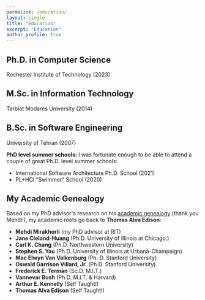 ```yaml
---
permalink: /education/
layout: single
title: "Education"
excerpt: "Education"
author_profile: true
---
```




## Ph.D. in Computer Science
Rochester Institute of Technology (2023)


## M.Sc. in Information Technology
Tarbiat Modares University (2014)


## B.Sc. in Software Engineering
University of Tehran (2007)

 
**PhD level summer schools:** I was fortunate enough to be able to attend a couple of great Ph.D. level summer schools:
- International Software Architecture Ph.D. School (2021)
- PL+HCI “Swimmer” School (2020)

## My Academic Genealogy
Based on my PhD advisor's research on his [academic genealogy](https://mehdimirakhorli.github.io/Personal.html) (thank you Mehdi!), my academic roots go back to **Thomas Alva Edison**:

- **Mehdi Mirakhorli** (my PhD advisor at RIT)
- **Jane Cleland-Huang** (Ph.D. University of Illinois at Chicago.)
- **Carl K. Chang** (Ph.D. Northwestern University)
- **Stephen S. Yau** (Ph.D. University of Illinois at Urbana-Champaign)
- **Mac Elwyn Van Valkenburg** (Ph. D. Stanford University)
- **Oswald Garrison Villard, Jr.** (Ph.D. Stanford University)
- **Frederick E. Terman** (Sc.D. M.I.T.)
- **Vannevar Bush** (Ph.D. M.I.T. & Harvard)
- **Arthur E. Kennelly** (Self Taught!)
- **Thomas Alva Edison** (Self Taught!)
